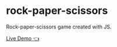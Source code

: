 # rock-paper-scissors

Rock-paper-scissors game created with JS.

[Live Demo 👈](https://kienminh-coding.github.io/rock-paper-scissors/)
